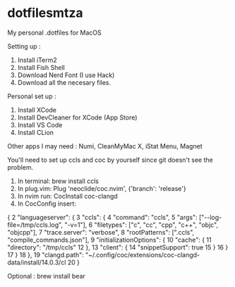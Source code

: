 # dotfilesmtza
My personal .dotfiles for MacOS

Setting up : 

1. Install iTerm2
2. Install Fish Shell 
3. Download Nerd Font (I use Hack)
4. Download all the necesary files.

Personal set up : 
1. Install XCode
2. Install DevCleaner for XCode (App Store)
3. Install VS Code
4. Install CLion

Other apps I may need : Numi, CleanMyMac X, iStat Menu, Magnet

You'll need to set up ccls and coc by yourself since git doesn't see the problem.

1. In terminal:  brew install ccls
2. In plug.vim: Plug 'neoclide/coc.nvim', {'branch': 'release'}
3. In nvim run: CocInstall coc-clangd
4. In CocConfig insert: 

{
  2 "languageserver": {
  3     "ccls": {
  4       "command": "ccls",
  5       "args": ["--log-file=/tmp/ccls.log", "-v=1"],
  6       "filetypes": ["c", "cc", "cpp", "c++", "objc", "objcpp"],
  7       "trace.server": "verbose",
  8       "rootPatterns": [".ccls", "compile_commands.json"],
  9       "initializationOptions": {
 10          "cache": {
 11            "directory": "/tmp/ccls"
 12          },
 13          "client": {
 14           "snippetSupport": true
 15          }
 16        }
 17     }
 18   },
 19   "clangd.path": "~/.config/coc/extensions/coc-clangd-data/install/14.0.3/cl
 20 }

Optional : brew install bear
